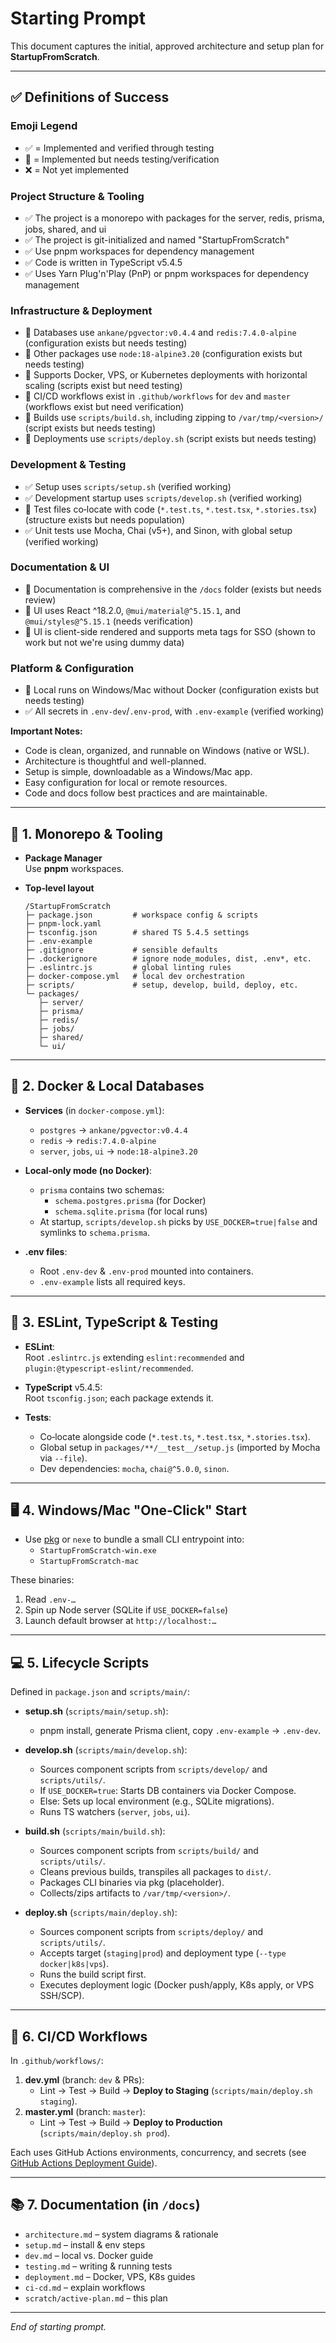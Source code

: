 # Starting Prompt

This document captures the initial, approved architecture and setup plan for **StartupFromScratch**.

---

## ✅ Definitions of Success

### Emoji Legend
- ✅ = Implemented and verified through testing
- 🚧 = Implemented but needs testing/verification
- ❌ = Not yet implemented

### Project Structure & Tooling
- ✅ The project is a monorepo with packages for the server, redis, prisma, jobs, shared, and ui
- ✅ The project is git-initialized and named "StartupFromScratch"
- ✅ Use pnpm workspaces for dependency management
- ✅ Code is written in TypeScript v5.4.5
- ✅ Uses Yarn Plug'n'Play (PnP) or pnpm workspaces for dependency management

### Infrastructure & Deployment
- 🚧 Databases use `ankane/pgvector:v0.4.4` and `redis:7.4.0-alpine` (configuration exists but needs testing)
- 🚧 Other packages use `node:18-alpine3.20` (configuration exists but needs testing)
- 🚧 Supports Docker, VPS, or Kubernetes deployments with horizontal scaling (scripts exist but need testing)
- 🚧 CI/CD workflows exist in `.github/workflows` for `dev` and `master` (workflows exist but need verification)
- 🚧 Builds use `scripts/build.sh`, including zipping to `/var/tmp/<version>/` (script exists but needs testing)
- 🚧 Deployments use `scripts/deploy.sh` (script exists but needs testing)

### Development & Testing
- ✅ Setup uses `scripts/setup.sh` (verified working)
- ✅ Development startup uses `scripts/develop.sh` (verified working)
- 🚧 Test files co‑locate with code (`*.test.ts`, `*.test.tsx`, `*.stories.tsx`) (structure exists but needs population)
- ✅ Unit tests use Mocha, Chai (v5+), and Sinon, with global setup (verified working)

### Documentation & UI
- 🚧 Documentation is comprehensive in the `/docs` folder (exists but needs review)
- 🚧 UI uses React ^18.2.0, `@mui/material@^5.15.1`, and `@mui/styles@^5.15.1` (needs verification)
- 🚧 UI is client-side rendered and supports meta tags for SSO (shown to work but not we're using dummy data)

### Platform & Configuration
- 🚧 Local runs on Windows/Mac without Docker (configuration exists but needs testing)
- ✅ All secrets in `.env-dev`/`.env-prod`, with `.env-example` (verified working)

**Important Notes:**
- Code is clean, organized, and runnable on Windows (native or WSL).
- Architecture is thoughtful and well-planned.
- Setup is simple, downloadable as a Windows/Mac app.
- Easy configuration for local or remote resources.
- Code and docs follow best practices and are maintainable.

---

## 🚀 1. Monorepo & Tooling

- **Package Manager**  
  Use **pnpm** workspaces.

- **Top‑level layout**  
  ```text
  /StartupFromScratch
  ├─ package.json         # workspace config & scripts
  ├─ pnpm-lock.yaml
  ├─ tsconfig.json        # shared TS 5.4.5 settings
  ├─ .env-example
  ├─ .gitignore           # sensible defaults
  ├─ .dockerignore        # ignore node_modules, dist, .env*, etc.
  ├─ .eslintrc.js         # global linting rules
  ├─ docker-compose.yml   # local dev orchestration
  ├─ scripts/             # setup, develop, build, deploy, etc.
  └─ packages/
     ├─ server/
     ├─ prisma/
     ├─ redis/
     ├─ jobs/
     ├─ shared/
     └─ ui/
  ```

---

## 🐳 2. Docker & Local Databases

- **Services** (in `docker-compose.yml`):  
  - `postgres` → `ankane/pgvector:v0.4.4`  
  - `redis`    → `redis:7.4.0-alpine`  
  - `server`, `jobs`, `ui` → `node:18-alpine3.20`

- **Local‑only mode (no Docker)**:  
  - `prisma` contains two schemas:  
    - `schema.postgres.prisma` (for Docker)  
    - `schema.sqlite.prisma`   (for local runs)  
  - At startup, `scripts/develop.sh` picks by `USE_DOCKER=true|false` and symlinks to `schema.prisma`.

- **.env files**:  
  - Root `.env-dev` & `.env-prod` mounted into containers.  
  - `.env-example` lists all required keys.

---

## 🔧 3. ESLint, TypeScript & Testing

- **ESLint**:  
  Root `.eslintrc.js` extending `eslint:recommended` and `plugin:@typescript-eslint/recommended`.

- **TypeScript** v5.4.5:  
  Root `tsconfig.json`; each package extends it.

- **Tests**:  
  - Co‑locate alongside code (`*.test.ts`, `*.test.tsx`, `*.stories.tsx`).  
  - Global setup in `packages/**/__test__/setup.js` (imported by Mocha via `--file`).  
  - Dev dependencies: `mocha`, `chai@^5.0.0`, `sinon`.

---

## 🖥️ 4. Windows/Mac "One‑Click" Start

- Use [pkg](https://github.com/vercel/pkg) or `nexe` to bundle a small CLI entrypoint into:
  - `StartupFromScratch-win.exe`  
  - `StartupFromScratch-mac`

These binaries:
1. Read `.env-…`  
2. Spin up Node server (SQLite if `USE_DOCKER=false`)  
3. Launch default browser at `http://localhost:…`

---

## 💻 5. Lifecycle Scripts

Defined in `package.json` and `scripts/main/`:

- **setup.sh** (`scripts/main/setup.sh`):
  - pnpm install, generate Prisma client, copy `.env-example` → `.env-dev`.

- **develop.sh** (`scripts/main/develop.sh`):
  - Sources component scripts from `scripts/develop/` and `scripts/utils/`.
  - If `USE_DOCKER=true`: Starts DB containers via Docker Compose.
  - Else: Sets up local environment (e.g., SQLite migrations).
  - Runs TS watchers (`server`, `jobs`, `ui`).

- **build.sh** (`scripts/main/build.sh`):
  - Sources component scripts from `scripts/build/` and `scripts/utils/`.
  - Cleans previous builds, transpiles all packages to `dist/`.
  - Packages CLI binaries via pkg (placeholder).
  - Collects/zips artifacts to `/var/tmp/<version>/`.

- **deploy.sh** (`scripts/main/deploy.sh`):
  - Sources component scripts from `scripts/deploy/` and `scripts/utils/`.
  - Accepts target (`staging|prod`) and deployment type (`--type docker|k8s|vps`).
  - Runs the build script first.
  - Executes deployment logic (Docker push/apply, K8s apply, or VPS SSH/SCP).

---

## 🔄 6. CI/CD Workflows

In `.github/workflows/`:

1. **dev.yml** (branch: `dev` & PRs):
   - Lint → Test → Build → **Deploy to Staging** (`scripts/main/deploy.sh staging`).
2. **master.yml** (branch: `master`):
   - Lint → Test → Build → **Deploy to Production** (`scripts/main/deploy.sh prod`).

Each uses GitHub Actions environments, concurrency, and secrets (see [GitHub Actions Deployment Guide](https://docs.github.com/en/actions/use-cases-and-examples/deploying/deploying-with-github-actions)).

---

## 📚 7. Documentation (in `/docs`)

- `architecture.md`  – system diagrams & rationale  
- `setup.md`         – install & env steps  
- `dev.md`           – local vs. Docker guide  
- `testing.md`       – writing & running tests  
- `deployment.md`    – Docker, VPS, K8s guides  
- `ci-cd.md`         – explain workflows  
- `scratch/active-plan.md` – this plan

---

*End of starting prompt.*